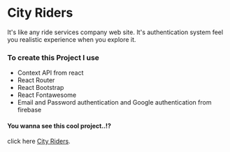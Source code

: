 # City Riders

It's like any ride services company web site. It's authentication system feel you realistic experience when you explore it. 

### To create this Project I use
* Context API from react
* React Router
* React Bootstrap
* React Fontawesome
* Email and Password authentication and Google authentication from firebase

#### You wanna see this cool project..!?
click here [City Riders](https://github.com/facebook/create-react-app).
